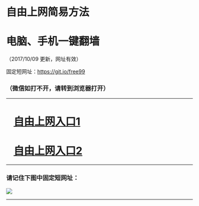 ﻿# 自由上网简易方法

# 电脑、手机一键翻墙

（2017/10/09 更新，网址有效）

固定短网址：https://git.io/free99

### （微信如打不开，请转到浏览器打开）


***





# &nbsp;&nbsp; <a href="http://ft921032678.fwq-tz-1001.info/fwqtz01.html?t=10090012522 " target="_blank">自由上网入口1</a>
# &nbsp;&nbsp; <a href="http://ft122716187.fwq-tz-1002.info/fwqtz02.html?t=100900125516 " target="_blank">自由上网入口2</a>
***

### 请记住下图中固定短网址：

<img src="https://s3-us-west-2.amazonaws.com/fwq-1001/yjfq-20170905okok.png" /> 


***

